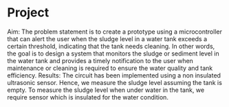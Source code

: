 # Project
Aim:
The problem statement is to create a prototype using a microcontroller that can alert the user when the sludge level in a water tank exceeds a certain threshold, indicating that the tank needs cleaning. In other words, the goal is to design a system that monitors the sludge or sediment level in the water tank and provides a timely notification to the user when maintenance or cleaning is required to ensure the water quality and tank efficiency.
Results:
The circuit has been implemented using a non insulated ultrasonic sensor. Hence, we measure the sludge level assuming the tank is empty. To measure the sludge level when under water in the tank, we require sensor which is insulated for the water condition. 
